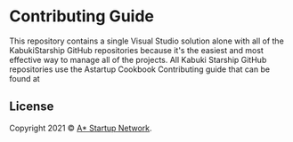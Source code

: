 # Contributing Guide

This repository contains a single Visual Studio solution alone with all of the KabukiStarship GitHub repositories because it's the easiest and most effective way to manage all of the projects. All Kabuki Starship GitHub repositories use the Astartup Cookbook Contributing guide that can be found at 

## License

Copyright 2021 © [A* Startup Network](https://astartup.net).
